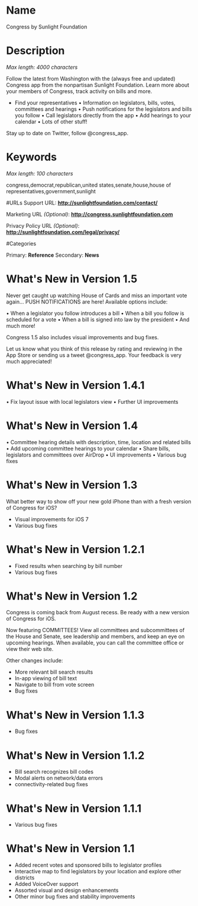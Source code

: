 # Name
Congress by Sunlight Foundation

# Description
*Max length: 4000 characters*

Follow the latest from Washington with the (always free and updated) Congress app from the nonpartisan Sunlight Foundation. Learn more about your members of Congress, track activity on bills and more.

* Find your representatives
• Information on legislators, bills, votes, committees and hearings
• Push notifications for the legislators and bills you follow
• Call legislators directly from the app
• Add hearings to your calendar
• Lots of other stuff!

Stay up to date on Twitter, follow @congress_app.

# Keywords
*Max length: 100 characters*

congress,democrat,republican,united states,senate,house,house of representatives,government,sunlight

#URLs
Support URL: **http://sunlightfoundation.com/contact/**

Marketing URL *(Optional)*: **http://congress.sunlightfoundation.com**

Privacy Policy URL *(Optional)*: **http://sunlightfoundation.com/legal/privacy/**

#Categories

Primary: **Reference**
Secondary: **News**

# What's New in Version 1.5

Never get caught up watching House of Cards and miss an important vote again... PUSH NOTIFICATIONS are here! Available options include:

• When a legislator you follow introduces a bill
• When a bill you follow is scheduled for a vote
• When a bill is signed into law by the president
• And much more! 

Congress 1.5 also includes visual improvements and bug fixes.

Let us know what you think of this release by rating and reviewing in the App Store or sending us a tweet @congress_app. Your feedback is very much appreciated!

# What's New in Version 1.4.1

• Fix layout issue with local legislators view
• Further UI improvements

# What's New in Version 1.4

• Committee hearing details with description, time, location and related bills
• Add upcoming committee hearings to your calendar
• Share bills, legislators and committees over AirDrop
• UI improvements
• Various bug fixes


# What's New in Version 1.3

What better way to show off your new gold iPhone than with a fresh version of Congress for iOS?

- Visual improvements for iOS 7
- Various bug fixes


# What's New in Version 1.2.1

- Fixed results when searching by bill number
- Various bug fixes


# What's New in Version 1.2

Congress is coming back from August recess. Be ready with a new version of Congress for iOS.

Now featuring COMMITTEES! View all committees and subcommittees of the House and Senate, see leadership and members, and keep an eye on upcoming hearings. When available, you can call the committee office or view their web site.

Other changes include:

- More relevant bill search results
- In-app viewing of bill text
- Navigate to bill from vote screen
- Bug fixes


# What's New in Version 1.1.3

- Bug fixes


# What's New in Version 1.1.2

- Bill search recognizes bill codes
- Modal alerts on network/data errors
- connectivity-related bug fixes


# What's New in Version 1.1.1

- Various bug fixes


# What's New in Version 1.1

- Added recent votes and sponsored bills to legislator profiles
- Interactive map to find legislators by your location and explore other districts
- Added VoiceOver support
- Assorted visual and design enhancements
- Other minor bug fixes and stability improvements
